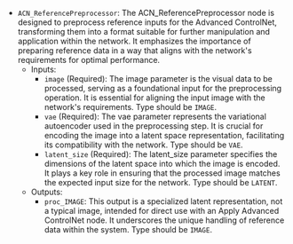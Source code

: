 - `ACN_ReferencePreprocessor`: The ACN_ReferencePreprocessor node is designed to preprocess reference inputs for the Advanced ControlNet, transforming them into a format suitable for further manipulation and application within the network. It emphasizes the importance of preparing reference data in a way that aligns with the network's requirements for optimal performance.
    - Inputs:
        - `image` (Required): The image parameter is the visual data to be processed, serving as a foundational input for the preprocessing operation. It is essential for aligning the input image with the network's requirements. Type should be `IMAGE`.
        - `vae` (Required): The vae parameter represents the variational autoencoder used in the preprocessing step. It is crucial for encoding the image into a latent space representation, facilitating its compatibility with the network. Type should be `VAE`.
        - `latent_size` (Required): The latent_size parameter specifies the dimensions of the latent space into which the image is encoded. It plays a key role in ensuring that the processed image matches the expected input size for the network. Type should be `LATENT`.
    - Outputs:
        - `proc_IMAGE`: This output is a specialized latent representation, not a typical image, intended for direct use with an Apply Advanced ControlNet node. It underscores the unique handling of reference data within the system. Type should be `IMAGE`.
